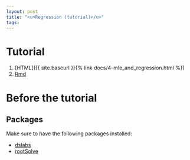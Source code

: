 ```yaml
---
layout: post
title: "<u>Regression (tutorial)</u>"
tags:
---
```


# Tutorial

1. [HTML]({{ site.baseurl }}{% link docs/4-mle_and_regression.html %})
2. [Rmd](https://github.com/koszulordie/mat/blob/master/notebooks/4-mle_and_regression.Rmd)


# Before the tutorial

## Packages

Make sure to have the following packages installed:

- [dslabs](https://cran.r-project.org/web/packages/dslabs/dslabs.pdf)
- [rootSolve](https://cran.r-project.org/web/packages/rootSolve/vignettes/rootSolve.pdf)